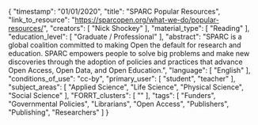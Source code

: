 {
    "timestamp": "01/01/2020",
    "title": "SPARC Popular Resources",
    "link_to_resource": "https://sparcopen.org/what-we-do/popular-resources/",
    "creators": [
        "Nick Shockey"
    ],
    "material_type": [
        "Reading"
    ],
    "education_level": [
        "Graduate / Professional"
    ],
    "abstract": "SPARC is a global coalition committed to making Open the default for research and education. SPARC empowers people to solve big problems and make new discoveries through the adoption of policies and practices that advance Open Access, Open Data, and Open Education.",
    "language": [
        "English"
    ],
    "conditions_of_use": "cc-by",
    "primary_user": [
        "student",
        "teacher"
    ],
    "subject_areas": [
        "Applied Science",
        "Life Science",
        "Physical Science",
        "Social Science"
    ],
    "FORRT_clusters": [
        ""
    ],
    "tags": [
        "Funders",
        "Governmental Policies",
        "Librarians",
        "Open Access",
        "Publishers",
        "Publishing",
        "Researchers"
    ]
}